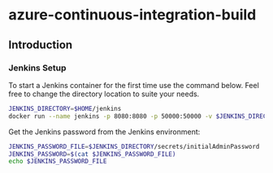 # azure-continuous-integration-build

## Introduction

### Jenkins Setup

To start a Jenkins container for the first time use the command below. Feel free to change the directory location to suite your needs.

```bash
JENKINS_DIRECTORY=$HOME/jenkins
docker run --name jenkins -p 8080:8080 -p 50000:50000 -v $JENKINS_DIRECTORY:/var/jenkins_home jenkins
```

Get the Jenkins password from the Jenkins environment:

```bash
JENKINS_PASSWORD_FILE=$JENKINS_DIRECTORY/secrets/initialAdminPassword
JENKINS_PASSWORD=$(cat $JENKINS_PASSWORD_FILE)
echo $JENKINS_PASSWORD_FILE
```

